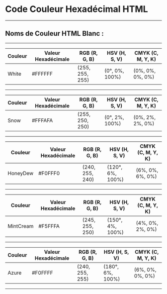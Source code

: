 # **Code Couleur Hexadécimal HTML**

---

## **Noms de Couleur HTML Blanc :**

---

| Couleur | Valeur Hexadécimale | RGB (R, G, B) | HSV (H, S, V)    | CMYK (C, M, Y, K) |
|---------|----------------------|---------------|------------------|-------------------|
| White   | #FFFFFF              | (255, 255, 255)| (0°, 0%, 100%)  | (0%, 0%, 0%, 0%)  |

---

| Couleur | Valeur Hexadécimale | RGB (R, G, B) | HSV (H, S, V)    | CMYK (C, M, Y, K) |
|---------|----------------------|---------------|------------------|-------------------|
| Snow    | #FFFAFA              | (255, 250, 250)| (0°, 2%, 100%)  | (0%, 2%, 2%, 0%)  |

---

| Couleur  | Valeur Hexadécimale | RGB (R, G, B) | HSV (H, S, V)     | CMYK (C, M, Y, K) |
|----------|----------------------|---------------|-------------------|-------------------|
| HoneyDew | #F0FFF0              | (240, 255, 240)| (120°, 6%, 100%) | (6%, 0%, 6%, 0%)  |

---

| Couleur    | Valeur Hexadécimale | RGB (R, G, B) | HSV (H, S, V)     | CMYK (C, M, Y, K) |
|------------|----------------------|---------------|-------------------|-------------------|
| MintCream  | #F5FFFA              | (245, 255, 250)| (150°, 4%, 100%) | (4%, 0%, 2%, 0%)  |

---

| Couleur  | Valeur Hexadécimale | RGB (R, G, B) | HSV (H, S, V)     | CMYK (C, M, Y, K) |
|----------|----------------------|---------------|-------------------|-------------------|
| Azure    | #F0FFFF              | (240, 255, 255)| (180°, 6%, 100%) | (6%, 0%, 0%, 0%)  |

---

